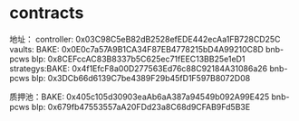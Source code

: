 # contracts
地址：
controller: 0x03C98C5eB82dB2528efEDE442ecAa1FB728CD25C
vaults: BAKE: 0x0E0c7a57A9B1CA34F87EB4778215bD4A99210C8D
        bnb-pcws blp: 0x8CEFccAC83B8337b5C625ec71fEEC13BB25e1eD1
strategys:BAKE: 0x4f1EfcF8a00D277563Ed76c88C92184A31086a26
        bnb-pcws blp: 	0x3DCb66d6139C7be4389F29b45fD1F597B8072D08
        
质押池：BAKE: 0x405c105d30903eaAb6aA387a94549b092A99E425
      bnb-pcws blp: 0x679fb47553557aA20FDd23a8C68d9CFAB9Fd5B3E
